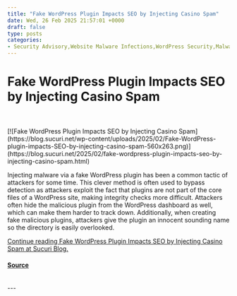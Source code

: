 ```yaml
---
title: "Fake WordPress Plugin Impacts SEO by Injecting Casino Spam"
date: Wed, 26 Feb 2025 21:57:01 +0000
draft: false
type: posts
categories: 
- Security Advisory,Website Malware Infections,WordPress Security,Malware,SEO Spam,WordPress Plugins and Themes
---
```

# Fake WordPress Plugin Impacts SEO by Injecting Casino Spam

<br/>

<br/>
[![Fake WordPress Plugin Impacts SEO by Injecting Casino Spam](https://blog.sucuri.net/wp-content/uploads/2025/02/Fake-WordPress-plugin-impacts-SEO-by-injecting-casino-spam-560x263.png)](https://blog.sucuri.net/2025/02/fake-wordpress-plugin-impacts-seo-by-injecting-casino-spam.html)

Injecting malware via a fake WordPress plugin has been a common tactic of attackers for some time. This clever method is often used to bypass detection as attackers exploit the fact that plugins are not part of the core files of a WordPress site, making integrity checks more difficult. Attackers often hide the malicious plugin from the WordPress dashboard as well, which can make them harder to track down. Additionally, when creating fake malicious plugins, attackers give the plugin an innocent sounding name so the directory is easily overlooked.

[Continue reading Fake WordPress Plugin Impacts SEO by Injecting Casino Spam at Sucuri Blog.](https://blog.sucuri.net/2025/02/fake-wordpress-plugin-impacts-seo-by-injecting-casino-spam.html)

#### [Source](https://blog.sucuri.net/2025/02/fake-wordpress-plugin-impacts-seo-by-injecting-casino-spam.html)

<br/>
---
